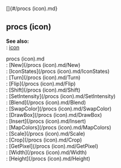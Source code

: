 []{#/procs (icon).md}    
## procs (icon)    
**See also:**    
:   [icon](/icon)    
<!-- -->    
procs (icon).md    
:   [New](/procs (icon).md/New)    
:   [IconStates](/procs (icon).md/IconStates)    
:   [Turn](/procs (icon).md/Turn)    
:   [Flip](/procs (icon).md/Flip)    
:   [Shift](/procs (icon).md/Shift)    
:   [SetIntensity](/procs (icon).md/SetIntensity)    
:   [Blend](/procs (icon).md/Blend)    
:   [SwapColor](/procs (icon).md/SwapColor)    
:   [DrawBox](/procs (icon).md/DrawBox)    
:   [Insert](/procs (icon).md/Insert)    
:   [MapColors](/procs (icon).md/MapColors)    
:   [Scale](/procs (icon).md/Scale)    
:   [Crop](/procs (icon).md/Crop)    
:   [GetPixel](/procs (icon).md/GetPixel)    
:   [Width](/procs (icon).md/Width)    
:   [Height](/procs (icon).md/Height)  